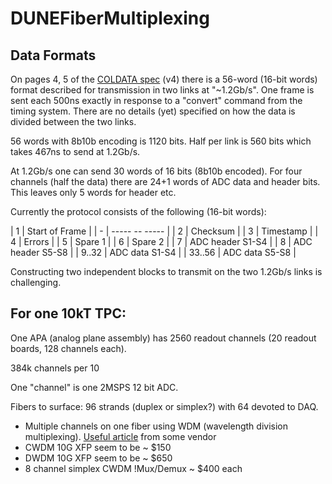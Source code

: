 # DUNEFiberMultiplexing

## Data Formats

On pages 4, 5 of the [COLDATA spec](http://ohm.bu.edu/~hazen/DUNE/COLDATA/Draft%20COLDATA%20Specification_v4.pdf) (v4)
there is a 56-word (16-bit words) format described for transmission in two links at "~1.2Gb/s".  One frame is sent each 500ns exactly in response to a "convert" command from the timing system.  There are no details (yet) specified on how the data is divided between the two links.

56 words with 8b10b encoding is 1120 bits.  Half per link is 560 bits which takes 467ns to send at 1.2Gb/s.

At 1.2Gb/s one can send 30 words of 16 bits (8b10b encoded).
For four channels (half the data) there are 24+1 words of ADC data and header bits.  This leaves
only 5 words for header etc.

Currently the protocol consists of the following (16-bit words):


| 1 | Start of Frame |
| - | ----- -- ----- |
| 2 | Checksum |
| 3 | Timestamp |
| 4 | Errors |
| 5 | Spare 1 |
| 6 | Spare 2 |
| 7 | ADC header S1-S4 |
| 8 | ADC header S5-S8 |
| 9..32 | ADC data S1-S4 |
| 33..56 | ADC data S5-S8 |

Constructing two independent blocks to transmit on the two 1.2Gb/s links is challenging.


## For one 10kT TPC:

One APA (analog plane assembly) has 2560 readout channels (20 readout boards, 128 channels each).

384k channels per 10

One "channel" is one 2MSPS 12 bit ADC.

Fibers to surface:  96 strands (duplex or simplex?) with 64 devoted to DAQ.

 * Multiple channels on one fiber using WDM (wavelength division multiplexing).  [ Useful article](http://www.transmode.com/en/technologies/wdm-the-transmode-way/wdm-the-transmode-way-html/2-wdm-networking-technologies) from some vendor
 * CWDM 10G XFP seem to be ~ $150
 * DWDM 10G XFP seem to be ~ $650
 * 8 channel simplex CWDM !Mux/Demux ~ $400 each
